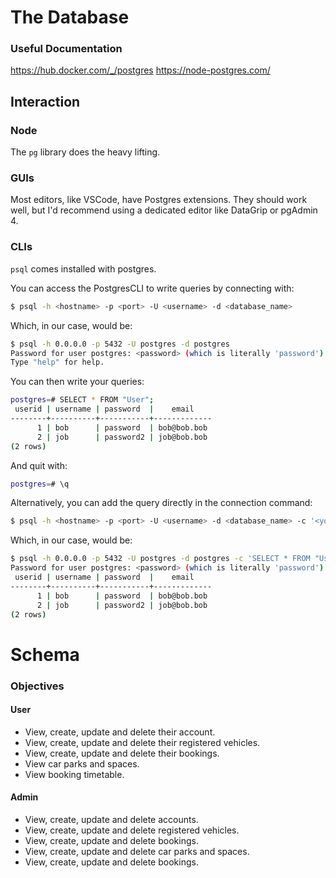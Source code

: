 # The Database

### Useful Documentation
https://hub.docker.com/_/postgres
https://node-postgres.com/
## Interaction

### Node

The `pg` library does the heavy lifting.
### GUIs

Most editors, like VSCode, have Postgres extensions. They should work well, but I'd recommend using a dedicated editor like DataGrip or pgAdmin 4.

### CLIs

`psql` comes installed with postgres.

You can access the PostgresCLI to write queries by connecting with:

```sh
$ psql -h <hostname> -p <port> -U <username> -d <database_name>
```

Which, in our case, would be:

```sh
$ psql -h 0.0.0.0 -p 5432 -U postgres -d postgres
Password for user postgres: <password> (which is literally 'password')
Type "help" for help.
```

You can then write your queries:

```sh
postgres=# SELECT * FROM "User";
 userid | username | password  |    email
--------+----------+-----------+-------------
      1 | bob      | password  | bob@bob.bob
      2 | job      | password2 | job@bob.bob
(2 rows)
```

And quit with:

```sh
postgres=# \q
```

Alternatively, you can add the query directly in the connection command:

```sh
$ psql -h <hostname> -p <port> -U <username> -d <database_name> -c '<your_query>'
```

Which, in our case, would be:

```sh
$ psql -h 0.0.0.0 -p 5432 -U postgres -d postgres -c 'SELECT * FROM "User";'
Password for user postgres: <password> (which is literally 'password')
 userid | username | password  |    email
--------+----------+-----------+-------------
      1 | bob      | password  | bob@bob.bob
      2 | job      | password2 | job@bob.bob
(2 rows)
```

# Schema

### Objectives
#### User
- View, create, update and delete their account. 
- View, create, update and delete their registered vehicles.
- View, create, update and delete their bookings.
- View car parks and spaces.
- View booking timetable.
#### Admin
- View, create, update and delete accounts.
- View, create, update and delete registered vehicles.
- View, create, update and delete bookings.
- View, create, update and delete car parks and spaces.
- View, create, update and delete bookings.